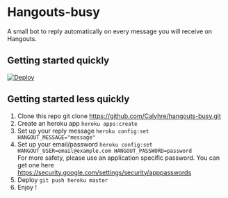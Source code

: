 Hangouts-busy
====

A small bot to reply automatically on every message you will receive on Hangouts.


Getting started quickly
----

[![Deploy](https://www.herokucdn.com/deploy/button.svg)](https://heroku.com/deploy)


Getting started less quickly
----

1. Clone this repo git clone https://github.com/Calyhre/hangouts-busy.git
2. Create an heroku app `heroku apps:create`
3. Set up your reply message `heroku config:set HANGOUT_MESSAGE="message"`
4. Set up your email/password `heroku config:set HANGOUT_USER=email@example.com HANGOUT_PASSWORD=password`  
  For more safety, please use an application specific password. You can get one here https://security.google.com/settings/security/apppasswords
5. Deploy `git push heroku master`
6. Enjoy !
